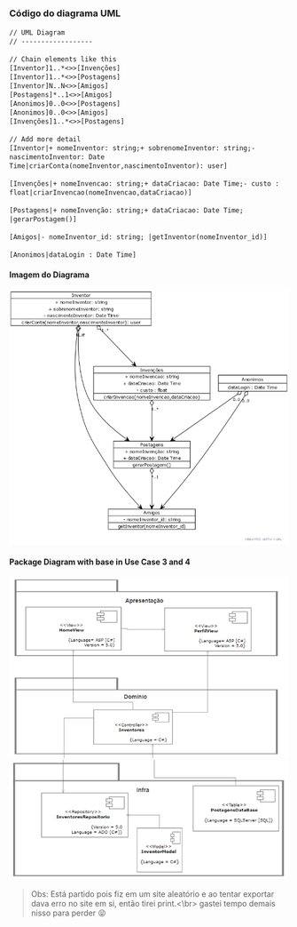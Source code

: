 ﻿
### Código do diagrama UML
````
// UML Diagram
// ------------------

// Chain elements like this
[Inventor]1..*<>>[Invenções]
[Inventor]1..*<>>[Postagens]
[Inventor]N..N<>>[Amigos]
[Postagens]*..1<>>[Amigos]
[Anonimos]0..0<>>[Postagens]
[Anonimos]0..0<>>[Amigos]
[Invenções]1..*<>>[Postagens]

// Add more detail
[Inventor|+ nomeInventor: string;+ sobrenomeInventor: string;- nascimentoInventor: Date Time|criarConta(nomeInventor,nascimentoInventor): user]

[Invenções|+ nomeInvencao: string;+ dataCriacao: Date Time;- custo : float|criarInvencao(nomeInvencao,dataCriacao)]

[Postagens|+ nomeInvenção: string;+ dataCriacao: Date Time; |gerarPostagem()]

[Amigos|- nomeInventor_id: string; |getInventor(nomeInventor_id)]

[Anonimos|dataLogin : Date Time]
````

#### Imagem do Diagrama
![Diagrama](UMLD.png)


#### Package Diagram with base in Use Case 3 and 4
![Diagram Part 1](part1.png)
![Diagram Part 2](part2.png)

> Obs: Está partido pois fiz em um site aleatório e ao tentar exportar dava erro no site em si, então tirei print.<\br>
> gastei tempo demais nisso para perder :stuck_out_tongue_closed_eyes:
